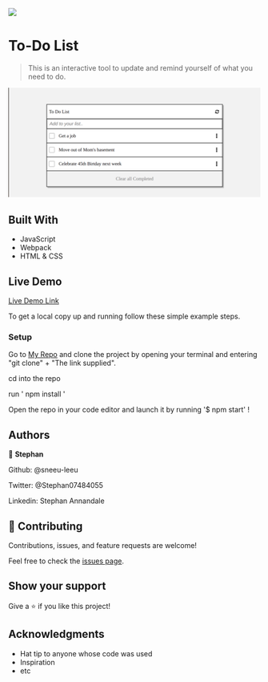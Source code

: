 ![](https://img.shields.io/badge/Microverse-blueviolet)

# To-Do List 

> This is an interactive tool to update and remind yourself of what you need to do.

![screenshot](./img/screen_shot.png)

## Built With

- JavaScript
- Webpack
- HTML & CSS

## Live Demo

[Live Demo Link](https://mystifying-blackwell-0a1fc0.netlify.app/)

To get a local copy up and running follow these simple example steps.


### Setup

Go to [My Repo](https://github.com/sneeu-leeu/To-Do-List/tree/development) and clone the project by opening your terminal and entering "git clone" + "The link supplied".

cd into the repo

run ' npm install '

Open the repo in your code editor and launch it by running '$ npm start' !


## Authors

👤 **Stephan**

Github: @sneeu-leeu

Twitter: @Stephan07484055

Linkedin: Stephan Annandale



## 🤝 Contributing

Contributions, issues, and feature requests are welcome!


Feel free to check the [issues page](https://github.com/sneeu-leeu/To-Do-List/issues/4).


## Show your support

Give a ⭐️ if you like this project!


## Acknowledgments

- Hat tip to anyone whose code was used
- Inspiration
- etc
